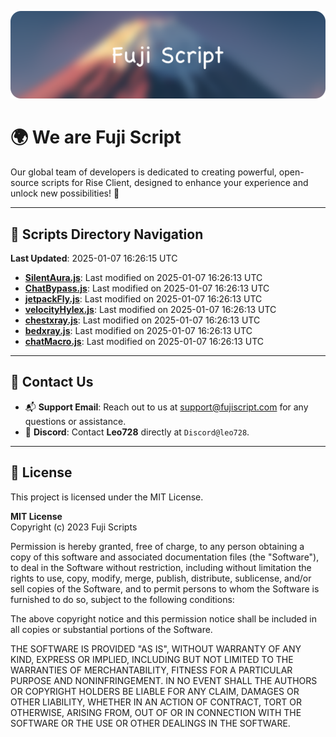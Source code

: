 ![Banner](.github/b.webp)

# 🌍 **We are Fuji Script**

Our global team of developers is dedicated to creating powerful, open-source scripts for Rise Client, designed to enhance your experience and unlock new possibilities! 🌟

---
<!-- SCRIPTS_NAVIGATION_START -->
## 📂 **Scripts Directory Navigation**

**Last Updated**: 2025-01-07 16:26:15 UTC

- **[SilentAura.js](scripts/SilentAura.js)**: Last modified on 2025-01-07 16:26:13 UTC
- **[ChatBypass.js](scripts/ChatBypass.js)**: Last modified on 2025-01-07 16:26:13 UTC
- **[jetpackFly.js](scripts/jetpackFly.js)**: Last modified on 2025-01-07 16:26:13 UTC
- **[velocityHylex.js](scripts/velocityHylex.js)**: Last modified on 2025-01-07 16:26:13 UTC
- **[chestxray.js](scripts/chestxray.js)**: Last modified on 2025-01-07 16:26:13 UTC
- **[bedxray.js](scripts/bedxray.js)**: Last modified on 2025-01-07 16:26:13 UTC
- **[chatMacro.js](scripts/chatMacro.js)**: Last modified on 2025-01-07 16:26:13 UTC

<!-- SCRIPTS_NAVIGATION_END -->

---

## 💬 **Contact Us**  
- 📬 **Support Email**: Reach out to us at [support@fujiscript.com](mailto:support@fujiscript.com) for any questions or assistance.  
- 💬 **Discord**: Contact **Leo728** directly at `Discord@leo728`.

---

## 📜 **License**

This project is licensed under the MIT License.  

**MIT License**  
Copyright (c) 2023 Fuji Scripts  

Permission is hereby granted, free of charge, to any person obtaining a copy of this software and associated documentation files (the "Software"), to deal in the Software without restriction, including without limitation the rights to use, copy, modify, merge, publish, distribute, sublicense, and/or sell copies of the Software, and to permit persons to whom the Software is furnished to do so, subject to the following conditions:  

The above copyright notice and this permission notice shall be included in all copies or substantial portions of the Software.  

THE SOFTWARE IS PROVIDED "AS IS", WITHOUT WARRANTY OF ANY KIND, EXPRESS OR IMPLIED, INCLUDING BUT NOT LIMITED TO THE WARRANTIES OF MERCHANTABILITY, FITNESS FOR A PARTICULAR PURPOSE AND NONINFRINGEMENT. IN NO EVENT SHALL THE AUTHORS OR COPYRIGHT HOLDERS BE LIABLE FOR ANY CLAIM, DAMAGES OR OTHER LIABILITY, WHETHER IN AN ACTION OF CONTRACT, TORT OR OTHERWISE, ARISING FROM, OUT OF OR IN CONNECTION WITH THE SOFTWARE OR THE USE OR OTHER DEALINGS IN THE SOFTWARE.  
